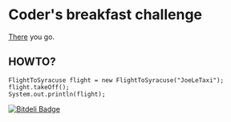 # Coder's breakfast challenge

[There](http://thecodersbreakfast.net/index.php?post/2013/02/18/Coding-challenge-maman-les-petits-avions) you go.

## HOWTO?

	FlightToSyracuse flight = new FlightToSyracuse("JoeLeTaxi");
	flight.takeOff();
	System.out.println(flight);


[![Bitdeli Badge](https://d2weczhvl823v0.cloudfront.net/fbiville/breakfast-challenge-java/trend.png)](https://bitdeli.com/free "Bitdeli Badge")

